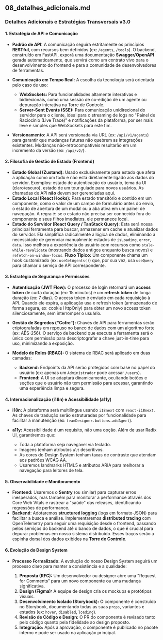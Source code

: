 ## **08_detalhes_adicionais.md**

### Detalhes Adicionais e Estratégias Transversais v3.0

#### 1. Estratégia de API e Comunicação

- **Padrão de API:** A comunicação seguirá estritamente os princípios **RESTful**, com recursos bem definidos (ex: `/agents`, `/tools`). O backend, construído em FastAPI, exporá uma documentação **Swagger/OpenAPI** gerada automaticamente, que servirá como um contrato vivo para o desenvolvimento do frontend e para a comunidade de desenvolvedores de ferramentas.
    
- **Comunicação em Tempo Real:** A escolha da tecnologia será orientada pelo caso de uso:
    
    - **WebSockets:** Para funcionalidades altamente interativas e bidirecionais, como uma sessão de co-edição de um agente ou depuração interativa na Torre de Controle.
    - **Server-Sent Events (SSE):** Para comunicação unidirecional do servidor para o cliente, ideal para o streaming de logs no "Painel de Raciocínio (Live Trace)" e notificações da plataforma, por ser mais leve e simples que WebSockets para este fim.
        
- **Versionamento:** A API será versionada via URL (ex: `/api/v1/agents`) para garantir que mudanças futuras não quebrem as integrações existentes. Mudanças não-retrocompatíveis resultarão em um incremento da versão (ex: `/api/v2/`).
    

#### 2. Filosofia de Gestão de Estado (Frontend)

- **Estado Global (Zustand):** Usado exclusivamente para estado que afeta a aplicação como um todo e não está diretamente ligado aos dados do servidor. Exemplos: estado de autenticação do usuário, tema da UI (claro/escuro), estado de um tour guiado para novos usuários. As chamadas de API **não** devem ser gerenciadas aqui.
- **Estado Local (React Hooks):** Para estado transitório e contido em um componente, como o valor de um campo de formulário antes do envio, o estado de abertura de um modal ou a aba ativa em um painel de navegação. A regra é: se o estado não precisa ser conhecido fora do componente e seus filhos imediatos, ele permanece local.
- **Estado do Servidor (React Query / TanStack Query):** Esta será nossa principal ferramenta para buscar, armazenar em cache e atualizar dados do servidor. Ela simplifica radicalmente a lógica de dados, eliminando a necessidade de gerenciar manualmente estados de `isLoading`, `error`, `data`. Isso melhora a experiência do usuário com recursos como `stale-while-revalidate` (mostrando dados antigos enquanto busca novos) e `refetch-on-window-focus`. **Fluxo Típico:** Um componente chama um hook customizado (ex: `useGetAgents()`) que, por sua vez, usa `useQuery` para chamar o serviço de API correspondente.
    

#### 3. Estratégia de Segurança e Permissões

- **Autenticação (JWT Flow):** O processo de login retornará um **access token** de curta duração (ex: 15 minutos) e um **refresh token** de longa duração (ex: 7 dias). O access token é enviado em cada requisição à API. Quando ele expira, a aplicação usa o refresh token (armazenado de forma segura, ex: cookie HttpOnly) para obter um novo access token silenciosamente, sem interromper o usuário.
    
- **Gestão de Segredos ("Cofre"):** Chaves de API para ferramentas serão criptografadas em repouso no banco de dados com um algoritmo forte (ex: AES-256). O serviço de backend que executa a ferramenta será o único com permissão para descriptografar a chave just-in-time para uso, minimizando a exposição.
    
- **Modelo de Roles (RBAC):** O sistema de RBAC será aplicado em duas camadas:
    
    - **Backend:** Endpoints da API serão protegidos com base no papel do usuário (ex: apenas um `Administrador` pode acessar `/users`).
    - **Frontend:** A UI se adaptará dinamicamente, ocultando botões e seções que o usuário não tem permissão para acessar, garantindo uma experiência limpa e segura.
        

#### 4. Internacionalização (i18n) e Acessibilidade (a11y)

- **i18n:** A plataforma será multilíngue usando `i18next` com `react-i18next`. As chaves de tradução serão estruturadas por funcionalidade para facilitar a manutenção (ex: `teamDesigner.buttons.addAgent`).
    
- **a11y:** Acessibilidade é um requisito, não uma opção. Além de usar Radix UI, garantiremos que:
    
    - Toda a plataforma seja navegável via teclado.
    - Imagens tenham atributos `alt` descritivos.
    - As cores do Design System tenham taxas de contraste que atendam aos padrões WCAG AA.
    - Usaremos landmarks HTML5 e atributos ARIA para melhorar a navegação para leitores de tela.
        

#### 5. Observabilidade e Monitoramento

- **Frontend:** Usaremos o **Sentry** (ou similar) para capturar erros inesperados, mas também para monitorar a performance através dos Core Web Vitals e rastrear a "saúde" das releases, identificando regressões de performance.
- **Backend:** Adotaremos **structured logging** (logs em formato JSON) para facilitar a busca e análise. Implementaremos **distributed tracing** com OpenTelemetry para seguir uma requisição desde o frontend, passando pelos serviços do backend até o banco de dados, o que é crucial para depurar problemas em nosso sistema distribuído. Esses traços serão a espinha dorsal dos dados exibidos na **Torre de Controle**.
    

#### 6. Evolução do Design System

- **Processo Formalizado:** A evolução do nosso Design System seguirá um processo claro para manter a consistência e a qualidade:
    
    1. **Proposta (RFC):** Um desenvolvedor ou designer abre uma "Request for Comments" para um novo componente ou uma mudança significativa.
    2. **Design (Figma):** A equipe de design cria os mockups e protótipos visuais.
    3. **Desenvolvimento Isolado (Storybook):** O componente é construído no Storybook, documentando todas as suas `props`, variantes e estados (ex: `hover`, `disabled`, `loading`).
    4. **Revisão de Código e Design:** O PR do componente é revisado tanto pelo código quanto pela fidelidade ao design proposto.
    5. **Integração:** Após a aprovação, o componente é publicado no pacote interno e pode ser usado na aplicação principal.